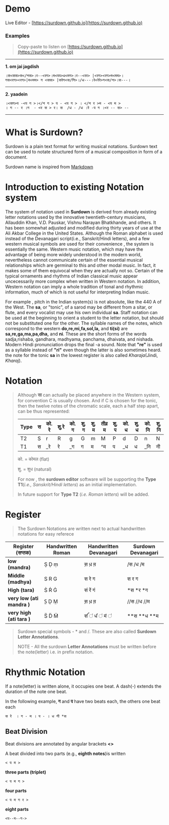 Demo
=========

Live Editor - [https://surdown.github.io](https://surdown.github.io)

### Examples


> Copy-paste to listen on [https://surdown.github.io](https://surdown.github.io)
-----

**1. om jai jagdish**
```
।स<सस>स</नस>।र--<रग>।म<पप>ध<मग>।र--<रर> |<रग><रग>म<मम>।
गस<रग><रग>|म<मम> ग <सस> |सरेग<स/नि>।/ध---।रे<रेरे>ग<स/न>।स---। 
```
------

**2. yaadein**
```
।<सग>प -<प ग >।</न ग > प - <प ग > । </न र >म - <प म > 
। ग -- र ।ग  - <र स > र। स  /ध - /ध ।रे -प ग ।<र -- स> --
```

---------

What is Surdown?
=========

Surdown is a plain text format for writing musical notations. Surdown text
can be used to notate structured form of a musical composition in form of a document.

Surdown name is inspired from [Markdown](https://en.wikipedia.org/wiki/Markdown)


Introduction to existing Notation system
=========
The system of notation used in **Surdown** is derived from already existing letter notations used by the innovative twentieth-century musicians, Allauddin Khan, V.D. Pauskar, Vishnu Narayan Bhatkhande, and others. It has been somewhat adjusted and modified during thirty years of use at the Ali Akbar College in the United States. Although the Roman alphabet is used instead of the Devanagari script(i.e., Sanskrit/Hindi letters), and a few western musical symbols are used for their convenience , the system is essentially the same. Western music notation, which may have the advantage of being more widely understood in the modern world, nevertheless cannot communicate certain of the essential musical relationships which are germinal to this and other modal music. In fact, it makes some of them equivocal when they are actually not so. Certain of the typical ornaments and rhythms of Indian classical music appear uncecessarily more complex when written in Western notation. In addition, Western notation can imply a whole tradition of tonal and rhythmic information, much of which is not useful for interpreting Indian music.

For example , pitch in the Indian system(s) is not absolute, like the 440 A of the West. The **sa**, or "tonic", of a sarod may be different from a sitar, or flute, and every vocalist may use his own individual **sa**. Staff notation can be used at the beginning to orient a student to the letter notation, but should not be substituted one for the other. The syllable names of the notes, which correspond to the western **do,re,mi,fa,sol,la,** and **ti(si)** are **sa,re,ga,ma,pa,dha,** and **ni**. These are the short forms of the words sadja,rishaba, gandhara, madhyama, panchama, dhaivata, and nishada. Modern Hindi pronunciation drops the final -a sound. Note that **"re"** is used as a syllable instead of **"ri"** even though the latter is also sometimes heard. the note for the tonic **sa** in the lowest register is also called *Kharaja*(Jindi, *Kharaj*).


Notation
=========

> Although **सा** can actually be placed anywhere in the Western system, for convention C is usually chosen. And if C is chosen for the tonic, then the twelve notes of the chromatic scale, each a half step apart, can be thus represented:
>
>|Type|स|को. रे|शु.रे|को. ग |शु. ग|शु. म | तीव्र म|शु. प |को. ध |शु. ध|को. नि |शु. नि|
>|-|-|-|-|-|-|-|-|-|-|-|-|-|
>|T2|S|r|R|g|G|m|M|P|d|D|n|N|
>|T1|स|_रे |रे|_ग|ग|म|^म |प|_ध|ध|_नि|नी|
>
>को. = कोमल (flat)   
>
>शु. = शुध (natural)
>
> For now , the **surdown editor** software  will be supporting the **Type T1**(*i.e., Sanskrit/Hindi letters*) as an initial implementation.
>
> In future  support for **Type T2** (*i.e. Roman letters*) will be added.






Register
=========

> The Surdown Notations are written next to actual handwritten notations for easy referece


| **Register (सप्तक)**       | Handwritten Roman | Handwritten Devanagari | **Surdown Devanagari** |
|--------------------------|-------------------|------------------------|--------------------|
|**low (mandra)**          | Ṣ Ḍ ṃ             | स़ ध़ म़                  |/स /ध /म            | 
|**Middle (madhya)**       | S R G             | स रे ग                  | स र  ग              | 
|**High (tara)**           | Ṡ Ṙ Ġ             | सं रें गं                  | *स *र *ग            | 
|**very low (ati mandra )**| S̤ D̤ M̤             | स़़ ध़़ म़़                  | //स //ध //म        | 
|**very high (ati tara )** | S̈ D̈ M̈             | सऺऺऺऺ ऺ   धऺऺ ऺ  मऺ ऺ              | **स **ध **म        |

> Surdown special symbols - * and /. These are also called **Surdown Letter Annotations**.
> 
> NOTE - All the surdown **Letter Annotations** must be written before the note(letter) i.e. in prefix notation.



Rhythmic Notation
=========


If a note(letter) is written alone, it occupies one beat. A dash(-) extends the duration of the note one beat.

In the following example, **ग** and **प** have two beats each, the others one beat each

```
स रे  । ग - म । प - । ध नी *स 
```


## Beat Division

Beat divisions are annotated by angular brackets **<>**

A beat divided into two parts (e.g., **eighth notes**)is written
```
< प म >
```
**three parts (triplet)**
```
< प म ग >
```
**four parts**
```
< प म ग र >
```
**eight parts** 
```
<प--म--ग->
```


